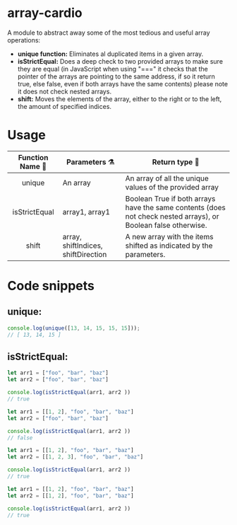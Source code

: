 # array-cardio
A module to abstract away some of the most tedious and useful array operations:
- **unique function:** Eliminates al duplicated items in a given array.
- **isStrictEqual:** Does a deep check to two provided arrays to make sure they are equal (in JavaScript when using "===" it checks that the pointer of the arrays are pointing to the same address, if so it return true, else false, even if both arrays have the same contents) please note it does not check nested arrays.
- **shift:** Moves the elements of the array, either to the right or to the left, the amount of specified indices.

# Usage
|      Function Name 🤖      | Parameters ⚗           | Return type 🎁                                                         |
| :------------------------: | ---------------------- | ---------------------------------------------------------------------- |
|    unique   | An array               | An array of all the unique values of the provided array |
| isStrictEqual | array1, array1 | Boolean True if both arrays have the same contents (does not check nested arrays), or Boolean false otherwise.     |
| shift | array, shiftIndices, shiftDirection | A new array with the items shifted as indicated by the parameters.

# Code snippets

## unique: 
```js 
console.log(unique([13, 14, 15, 15, 15]));
// [ 13, 14, 15 ]
```

## isStrictEqual:
```js
let arr1 = ["foo", "bar", "baz"]
let arr2 = ["foo", "bar", "baz"]

console.log(isStrictEqual(arr1, arr2 ))
// true
```

```js
let arr1 = [[1, 2], "foo", "bar", "baz"]
let arr2 = ["foo", "bar", "baz"]

console.log(isStrictEqual(arr1, arr2 ))
// false
```

```js
let arr1 = [[1, 2], "foo", "bar", "baz"]
let arr2 = [[1, 2, 3], "foo", "bar", "baz"]

console.log(isStrictEqual(arr1, arr2 ))
// true
```

```js
let arr1 = [[1, 2], "foo", "bar", "baz"]
let arr2 = [[1, 2], "foo", "bar", "baz"]

console.log(isStrictEqual(arr1, arr2 ))
// true
```